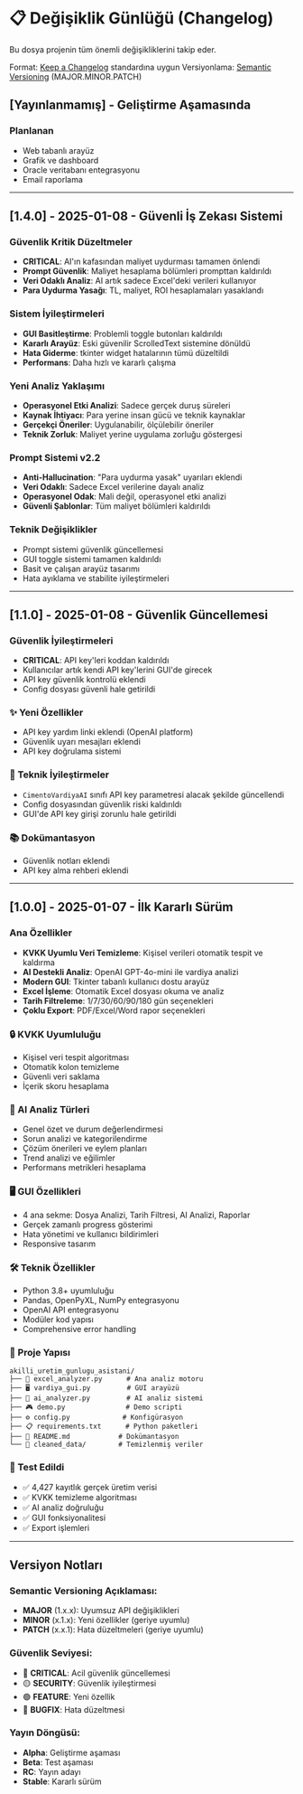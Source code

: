 # 📋 Değişiklik Günlüğü (Changelog)

Bu dosya projenin tüm önemli değişikliklerini takip eder.

Format: [Keep a Changelog](https://keepachangelog.com/en/1.0.0/) standardına uygun
Versiyonlama: [Semantic Versioning](https://semver.org/) (MAJOR.MINOR.PATCH)

## [Yayınlanmamış] - Geliştirme Aşamasında

### Planlanan
- Web tabanlı arayüz
- Grafik ve dashboard
- Oracle veritabanı entegrasyonu
- Email raporlama

---

## [1.4.0] - 2025-01-08 - Güvenli İş Zekası Sistemi

### Güvenlik Kritik Düzeltmeler
- **CRITICAL**: AI'ın kafasından maliyet uydurması tamamen önlendi
- **Prompt Güvenlik**: Maliyet hesaplama bölümleri prompttan kaldırıldı
- **Veri Odaklı Analiz**: AI artık sadece Excel'deki verileri kullanıyor
- **Para Uydurma Yasağı**: TL, maliyet, ROI hesaplamaları yasaklandı

### Sistem İyileştirmeleri
- **GUI Basitleştirme**: Problemli toggle butonları kaldırıldı
- **Kararlı Arayüz**: Eski güvenilir ScrolledText sistemine dönüldü
- **Hata Giderme**: tkinter widget hatalarının tümü düzeltildi
- **Performans**: Daha hızlı ve kararlı çalışma

### Yeni Analiz Yaklaşımı
- **Operasyonel Etki Analizi**: Sadece gerçek duruş süreleri
- **Kaynak İhtiyacı**: Para yerine insan gücü ve teknik kaynaklar
- **Gerçekçi Öneriler**: Uygulanabilir, ölçülebilir öneriler
- **Teknik Zorluk**: Maliyet yerine uygulama zorluğu göstergesi

### Prompt Sistemi v2.2
- **Anti-Hallucination**: "Para uydurma yasak" uyarıları eklendi
- **Veri Odaklı**: Sadece Excel verilerine dayalı analiz
- **Operasyonel Odak**: Mali değil, operasyonel etki analizi
- **Güvenli Şablonlar**: Tüm maliyet bölümleri kaldırıldı

### Teknik Değişiklikler
- Prompt sistemi güvenlik güncellemesi
- GUI toggle sistemi tamamen kaldırıldı  
- Basit ve çalışan arayüz tasarımı
- Hata ayıklama ve stabilite iyileştirmeleri

---

## [1.1.0] - 2025-01-08 - Güvenlik Güncellemesi

### Güvenlik İyileştirmeleri
- **CRITICAL**: API key'leri koddan kaldırıldı
- Kullanıcılar artık kendi API key'lerini GUI'de girecek
- API key güvenlik kontrolü eklendi
- Config dosyası güvenli hale getirildi

### ✨ Yeni Özellikler
- API key yardım linki eklendi (OpenAI platform)
- Güvenlik uyarı mesajları eklendi
- API key doğrulama sistemi

### 🔧 Teknik İyileştirmeler
- `CimentoVardiyaAI` sınıfı API key parametresi alacak şekilde güncellendi
- Config dosyasından güvenlik riski kaldırıldı
- GUI'de API key girişi zorunlu hale getirildi

### 📚 Dokümantasyon
- Güvenlik notları eklendi
- API key alma rehberi eklendi

---

## [1.0.0] - 2025-01-07 - İlk Kararlı Sürüm

### Ana Özellikler
- **KVKK Uyumlu Veri Temizleme**: Kişisel verileri otomatik tespit ve kaldırma
- **AI Destekli Analiz**: OpenAI GPT-4o-mini ile vardiya analizi
- **Modern GUI**: Tkinter tabanlı kullanıcı dostu arayüz
- **Excel İşleme**: Otomatik Excel dosyası okuma ve analiz
- **Tarih Filtreleme**: 1/7/30/60/90/180 gün seçenekleri
- **Çoklu Export**: PDF/Excel/Word rapor seçenekleri

### 🔒 KVKK Uyumluluğu
- Kişisel veri tespit algoritması
- Otomatik kolon temizleme
- Güvenli veri saklama
- İçerik skoru hesaplama

### 🤖 AI Analiz Türleri
- Genel özet ve durum değerlendirmesi
- Sorun analizi ve kategorilendirme
- Çözüm önerileri ve eylem planları
- Trend analizi ve eğilimler
- Performans metrikleri hesaplama

### 🖥️ GUI Özellikleri
- 4 ana sekme: Dosya Analizi, Tarih Filtresi, AI Analizi, Raporlar
- Gerçek zamanlı progress gösterimi
- Hata yönetimi ve kullanıcı bildirimleri
- Responsive tasarım

### 🛠️ Teknik Özellikler
- Python 3.8+ uyumluluğu
- Pandas, OpenPyXL, NumPy entegrasyonu
- OpenAI API entegrasyonu
- Modüler kod yapısı
- Comprehensive error handling

### 📁 Proje Yapısı
```
akilli_uretim_gunlugu_asistani/
├── 📄 excel_analyzer.py      # Ana analiz motoru
├── 🖥️ vardiya_gui.py         # GUI arayüzü
├── 🤖 ai_analyzer.py         # AI analiz sistemi
├── 🎮 demo.py               # Demo scripti
├── ⚙️ config.py             # Konfigürasyon
├── 📋 requirements.txt      # Python paketleri
├── 📖 README.md            # Dokümantasyon
└── 📁 cleaned_data/        # Temizlenmiş veriler
```

### 🎯 Test Edildi
- ✅ 4,427 kayıtlık gerçek üretim verisi
- ✅ KVKK temizleme algoritması
- ✅ AI analiz doğruluğu
- ✅ GUI fonksiyonalitesi
- ✅ Export işlemleri

---

## Versiyon Notları

### Semantic Versioning Açıklaması:
- **MAJOR** (1.x.x): Uyumsuz API değişiklikleri
- **MINOR** (x.1.x): Yeni özellikler (geriye uyumlu)
- **PATCH** (x.x.1): Hata düzeltmeleri (geriye uyumlu)

### Güvenlik Seviyesi:
- 🔴 **CRITICAL**: Acil güvenlik güncellemesi
- 🟡 **SECURITY**: Güvenlik iyileştirmesi
- 🟢 **FEATURE**: Yeni özellik
- 🔵 **BUGFIX**: Hata düzeltmesi

### Yayın Döngüsü:
- **Alpha**: Geliştirme aşaması
- **Beta**: Test aşaması
- **RC**: Yayın adayı
- **Stable**: Kararlı sürüm
